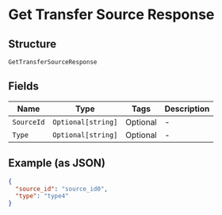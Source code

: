 
# Get Transfer Source Response

## Structure

`GetTransferSourceResponse`

## Fields

| Name | Type | Tags | Description |
|  --- | --- | --- | --- |
| `SourceId` | `Optional[string]` | Optional | - |
| `Type` | `Optional[string]` | Optional | - |

## Example (as JSON)

```json
{
  "source_id": "source_id0",
  "type": "type4"
}
```

